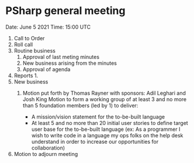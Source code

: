 # PSharp general meeting

Date: June 5 2021
Time: 15:00 UTC

1. Call to Order
1. Roll call
1. Routine business
    1. Approval of last meting minutes
    1. New business arising from the minutes
    1. Approval of agenda
1. Reports
    1. 
1. New business
    1. Motion put forth by Thomas Rayner with sponsors: Adil Leghari and Josh King
    Motion to form a working group of at least 3 and no more than 5 foundation members (led by 1) to deliver:

        * A mission/vision statement for the to-be-built language
        * At least 5 and no more than 20 initial user stories to define target user base for the to-be-built language (ex: As a programmer I wish to write code in a language my ops folks on the help desk understand in order to increase our opportunities for collaboration)
1. Motion to adjourn meeting